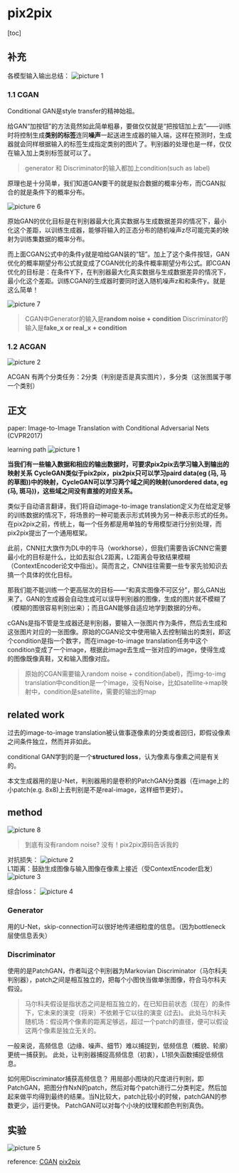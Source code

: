 # pix2pix

[toc]

## 补充

各模型输入输出总结：
![picture 1](../images/1bd1302b62ac680c1dcf137eff5642aa9bd1aac55ab4aecb8669d810ee2d06d2.png)  

### 1.1 CGAN

Conditional GAN是style transfer的精神始祖。

给GAN“加按钮”的方法竟然如此简单粗暴，要做仅仅就是“把按钮加上去”——训练时将控制生成**类别的标签**连同**噪声**一起送进生成器的输入端，这样在预测时，生成器就会同样根据输入的标签生成指定类别的图片了。判别器的处理也是一样，仅仅在输入加上类别标签就可以了。
> generator 和 Discriminator的输入都加上condition(such as label)

原理也是十分简单，我们知道GAN要干的就是拟合数据的概率分布，而CGAN拟合的就是条件下的概率分布。

![picture 6](../images/75d591b1861babe8d30774e828853b29189c74b71a895933b35a0763e934b603.png)  

原始GAN的优化目标是在判别器最大化真实数据与生成数据差异的情况下，最小化这个差距，以训练生成器，能够将输入的正态分布的随机噪声z尽可能完美的映射为训练集数据的概率分布。

而上面CGAN公式中的条件y就是咱给GAN装的“钮”。加上了这个条件按钮，GAN优化的概率期望分布公式就变成了CGAN优化的条件概率期望分布公式。即CGAN优化的目标是：在条件Y下，在判别器最大化真实数据与生成数据差异的情况下，最小化这个差距。训练CGAN的生成器时要同时送入随机噪声z和和条件y。就是这么简单！

![picture 7](../images/65f7f2db2bfcdd16675fd98ef498f3cdefc8c886e33bc0eb25f8b07118c20d56.png)  

> CGAN中Generator的输入是**random noise + condition**
> Discriminator的输入是**fake_x or real_x + condition**

### 1.2 ACGAN

![picture 2](../images/1cfc578e332e02e5c56ddeee9630257a74d13a3a27127ba22262108ceb0e401b.png)  

ACGAN 有两个分类任务：2分类（判别是否是真实图片），多分类（这张图属于哪一个类别）

## 正文

paper: Image-to-Image Translation with Conditional Adversarial Nets (CVPR2017)

learning path
![picture 1](../images/1acfef7ff6043fae3304b324f15874a7e562ef1b3407388d536a6fc1906f3784.png)  

**当我们有一些输入数据和相应的输出数据时，可要求pix2pix去学习输入到输出的映射关系**
**CycleGAN类似于pix2pix，pix2pix只可以学习paird data(eg (马, 马的草图))中的映射，CycleGAN可以学习两个域之间的映射(unordered data, eg (马, 斑马))，这些域之间没有直接的对应关系。**

类似于自动语言翻译，我们将自动image-to-image translation定义为在给定足够的训练数据的情况下，将场景的一种可能表示形式转换为另一种表示形式的任务。
在pix2pix之前，传统上，每一个任务都是用单独的专用模型进行分别处理，而pix2pix提出了一个通用框架。

此前，CNN扛大旗作为DL中的牛马（workhorse），但我们需要告诉CNN它需要最小化的目标是什么，比如去拟合L2距离，L2距离会导致结果模糊（ContextEncoder论文中指出）。简而言之，CNN往往需要一些专家先验知识去搞一个具体的优化目标。

那我们能不能训练一个更高层次的目标——“和真实图像不可区分”，那么GAN出来了。GAN的生成器会自动生成可以误导判别器的图像，生成的图片就不模糊了（模糊的图很容易判别出来）；而且GAN能够自适应地学到数据的分布。

cGANs是指不管是生成器还是判别器，要输入一张图片作为条件，然后去生成和这张图片对应的一张图像。原始的CGAN论文中使用输入去控制输出的类别，即这个condition是指一个数字，而在image-to-image translation任务中这个condition变成了一个image，根据此image去生成一张对应的image，使得生成的图像既像真鞋，又和输入图像对应。
> 原始的CGAN需要输入random noise + condition(label)，而img-to-img translation中condition是一个image，没有Noise，比如satellite->map映射中，condition是satellite，需要的输出的map

## related work

过去的image-to-image translation被认做事逐像素的分类或者回归，即假设像素之间条件独立，然而并非如此。

conditional GAN学到的是一个**structured loss**，认为像素与像素之间是有关的。

本文生成器用的是U-Net，判别器用的是卷积的PatchGAN分类器（在image上的小patch(e.g. 8x8)上去判别是不是real-image，这样细节更好）。

## method

![picture 8](../images/efda4c0bb2cfa6544f2d67434c17446d85777ea53c030dddf16e6505ca1501a7.png)

> 到底有没有random noise? 没有！pix2pix源码告诉我的

对抗损失：
![picture 2](../images/dd9fec7c93fbfec4a8157ff960954bd8b0e92e7c41fcec5bd08f6016e86ab163.png)  
L1距离：鼓励生成图像与输入图像在像素上接近（受ContextEncoder启发）
![picture 3](../images/2e1ee5aa6e5bc6981ea34518ff39fa1bf93c8f00140fa0b29a1a1ba4ec5283b5.png)  

综合loss：
![picture 4](../images/60401e951d4fd6e5e8f7f8688838c0f54f02ebb2f7d714f11a59391041caf51e.png)  

### Generator

用的U-Net，skip-connection可以很好地传递细粒度的信息。（因为bottleneck层使信息丢失）

### Discriminator

使用的是PatchGAN，作者叫这个判别器为Markovian Discriminator（马尔科夫判别器），patch之间是相互独立的，把每个小图快当做单张图像，符合马尔科夫假设。
> 马尔科夫假设是指状态之间是相互独立的，在已知目前状态（现在）的条件下，它未来的演变（将来）不依赖于它以往的演变 (过去)。
> 此处马尔科夫随机场：假设两个像素的距离足够远，超过一个patch的直径，便可以假设这两个像素是独立无关的。

一般来说，高频信息（边缘、噪声、细节）难以捕捉到，低频信息（概貌、轮廓）更统一捕获到。
此处，让判别器捕捉高频信息（初衷），L1损失函数捕捉低频信息。

如何用Discriminator捕获高频信息？
用局部小图块的尺度进行判别，即PatchGAN，把图分作NxN的patch，然后对每个patch进行二分类判定。然后加起来做平均得到最终的结果。当N比较大，patch比较小的时候，patchGAN的参数更少，运行更快。
PatchGAN可以对每个小块的纹理和颜色判别真伪。

## 实验

![picture 5](../images/88e83e0ea803d3fef27ebd3e347806e4e29fe4f8c4b4982bdf3fff498f2e9fe1.png)  

reference:
[CGAN](https://zhuanlan.zhihu.com/p/302720602)
[pix2pix](https://www.bilibili.com/video/BV1wY4y1k7Tc/?spm_id_from=333.337.search-card.all.click)
